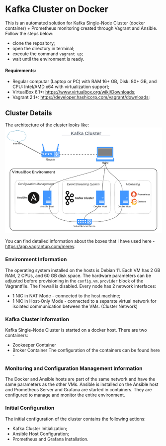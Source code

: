 # Kafka Cluster on Docker
This is an automated solution for Kafka Single-Node Cluster (docker container) + Prometheus monitoring created through Vagrant and Ansible. Follow the steps below:
 - clone the repository; 
 - open the directory in terminal;
 - execute the command `vagrant up`;
 - wait until the environment is ready.

#### Requirements:

 - Regular computar (Laptop or PC) with RAM 16+ GB, Disk: 80+ GB, and CPU: Intel/AMD x64 with virtualization support;
 - VirtualBox 6.1+:  https://www.virtualbox.org/wiki/Downloads;
 - Vagrant 2.1+:  https://developer.hashicorp.com/vagrant/downloads;

## Cluster Details
The architecture of the cluster looks like:
![general setup](cluster-architecture.png)

You can find detailed information about the boxes that I have used here - https://app.vagrantup.com/merev.

### Environment Information
The operating system installed on the hosts is Debian 11. Each VM has 2 GB RAM, 2 CPUs, and 60 GB disk space. The hardware parameters can be adjusted before provisioning in the `config.vm.provider` block of the Vagrantfile. The firewall is disabled. Every node has 2 network interfaces:
 - 1 NIC in NAT Mode - connected to the host machine;
 - 1 NIC in Host-Only Mode - connected to a separate virtual network for isolated communication between the VMs. (Cluster Network)

### Kafka Cluster Information
Kafka Single-Node Cluster is started on a docker host. There are two containers:
 - Zookeeper Container
 - Broker Container
The configuration of the containers can be found here -   

### Monitoring and Configuration Management Information

The Docker and Ansible hosts are part of the same network and have the same parameters as the other VMs. Ansible is installed on the Ansible host and Prometheus Server and Grafana are started in containers. They are configured to manage and monitor the entire environment.

### Initial Configuration
The initial configuration of the cluster contains the following actions:
 - Kafka Cluster Initialization;
 - Ansible Host Configuration; 
 - Prometheus and Grafana Installation.
